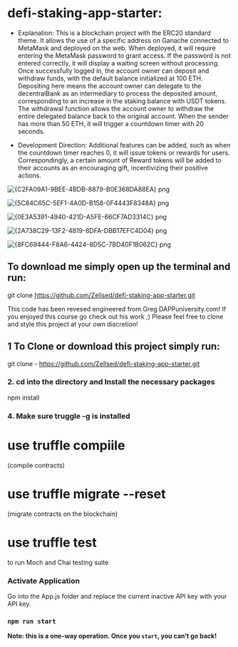 # defi-staking-app-starter:

- Explanation: This is a blockchain project with the ERC20 standard theme. It allows the use of a specific address on Ganache connected to MetaMask and deployed on the web. When deployed, it will require entering the MetaMask password to grant access. If the password is not entered correctly, it will display a waiting screen without processing. Once successfully logged in, the account owner can deposit and withdraw funds, with the default balance initialized at 100 ETH. Depositing here means the account owner can delegate to the decentralBank as an intermediary to process the deposited amount, corresponding to an increase in the staking balance with USDT tokens. The withdrawal function allows the account owner to withdraw the entire delegated balance back to the original account. When the sender has more than 50 ETH, it will trigger a countdown timer with 20 seconds.

- Development Direction: Additional features can be added, such as when the countdown timer reaches 0, it will issue tokens or rewards for users. Correspondingly, a certain amount of Reward tokens will be added to their accounts as an encouraging gift, incentivizing their positive actions.

![{C2FA09A1-9BEE-4BDB-8879-B0E368DA88EA} png](https://github.com/Zellsed/defi-staking-app-starter/assets/155917734/7c9423a4-b35e-4cbc-bf59-88cea51093b2)

![{5C84C65C-5EF1-4A0D-B158-0F4443F8348A} png](https://github.com/Zellsed/defi-staking-app-starter/assets/155917734/ea2bdcfc-9543-4713-bcf4-f9eccd9c85a3)

![{0E3A5391-4940-421D-A5FE-66CF7AD3314C} png](https://github.com/Zellsed/defi-staking-app-starter/assets/155917734/cce40c98-d16d-4df5-9ef8-b67a020c38f1)

![{2A738C29-13F2-4819-8DFA-DBB17EFC4D04} png](https://github.com/Zellsed/defi-staking-app-starter/assets/155917734/feaea09b-6b69-40c9-88f9-d76759a9e2dc)

![{8FC69444-F8A6-4424-8D5C-7BD40F1B062C} png](https://github.com/Zellsed/defi-staking-app-starter/assets/155917734/18874e13-5988-48f4-9e10-8ef68a5a4357)

## To download me simply open up the terminal and run: 

git clone https://github.com/Zellsed/defi-staking-app-starter.git

This code has been revesed engineered from Greg DAPPuniversity.com! If you enjoyed this course go check out his work ;) 
Please feel free to clone and style this project at your own discretion!

## 1 To Clone or download this project simply run: 

git clone - https://github.com/Zellsed/defi-staking-app-starter.git

### 2. cd into the directory and Install the necessary packages

npm install

### 4. Make sure truggle -g is installed

# use truffle compiile 
(compile contracts)

# use truffle migrate --reset 
(migrate contracts on the blockchain)

# use truffle test
to run Moch and Chai testing suite

### Activate Application

Go into the App.js folder and replace the current inactive
API key with your API key.

### `npm run start`

**Note: this is a one-way operation. Once you `start`, you can’t go back!**
